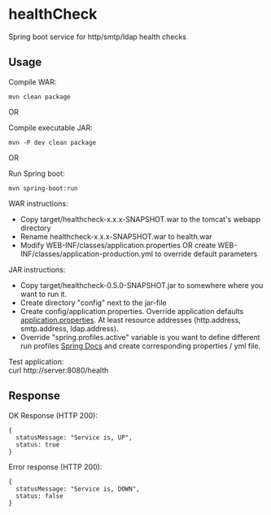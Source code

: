 # healthCheck
Spring boot service for http/smtp/ldap health checks

## Usage

Compile WAR:
```
mvn clean package
```

OR

Compile executable JAR:
```
mvn -P dev clean package
```

OR

Run Spring boot:
```
mvn spring-boot:run
```

WAR instructions:
* Copy target/healthcheck-x.x.x-SNAPSHOT.war to the tomcat's webapp directory
* Rename healthcheck-x.x.x-SNAPSHOT.war to health.war
* Modify WEB-INF/classes/application.properties OR create WEB-INF/classes/application-production.yml to override default parameters

JAR instructions: 
* Copy target/healthcheck-0.5.0-SNAPSHOT.jar to somewhere where you want to run it.
* Create directory "config" next to the jar-file
* Create config/application.properties. Override application defaults [application.properties](https://github.com/korteke/healthCheck/blob/master/src/main/resources/application.properties). At least resource addresses (http.address, smtp.address, ldap.address).
* Override "spring.profiles.active" variable is you want to define different run profiles [Spring Docs](https://docs.spring.io/spring-boot/docs/current/reference/html/boot-features-profiles.html) and create corresponding properties / yml file.

Test application:   
curl http://server:8080/health

## Response

OK Response (HTTP 200):

```
{
  statusMessage: "Service is, UP",
  status: true
}
```   

Error response (HTTP 200):   
```
{
  statusMessage: "Service is, DOWN",
  status: false
}
```
